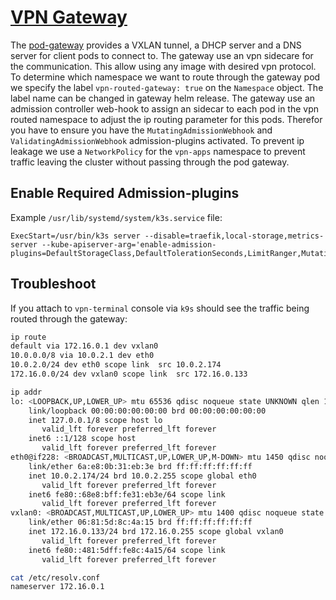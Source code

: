 # [VPN Gateway](https://github.com/angelnu/pod-gateway)

The [pod-gateway](https://github.com/angelnu/pod-gateway) provides a VXLAN tunnel, a DHCP server and a DNS server for client pods to connect to. The gateway use an vpn sidecare for the communication. This allow using any image with desired vpn protocol. To determine which namespace we want to route through the gateway pod we specify the label `vpn-routed-gateway: true` on the `Namespace` object. The label name can be changed in gateway helm release. The gateway use an admission controller web-hook to assign an sidecar to each pod in the vpn routed namespace to adjust the ip routing parameter for this pods. Therefor you have to ensure you have the `MutatingAdmissionWebhook` and `ValidatingAdmissionWebhook` admission-plugins activated. To prevent ip leakage we use a `NetworkPolicy` for the `vpn-apps` namespace to prevent traffic leaving the cluster without passing through the pod gateway.

## Enable Required Admission-plugins

Example `/usr/lib/systemd/system/k3s.service` file:

```
ExecStart=/usr/bin/k3s server --disable=traefik,local-storage,metrics-server --kube-apiserver-arg='enable-admission-plugins=DefaultStorageClass,DefaultTolerationSeconds,LimitRanger,MutatingAdmissionWebhook,NamespaceLifecycle,NodeRestriction,PersistentVolumeClaimResize,Priority,ResourceQuota,ServiceAccount,TaintNodesByCondition,ValidatingAdmissionWebhook'
```

## Troubleshoot

If you attach to `vpn-terminal` console via `k9s` should see the traffic being routed through the gateway:

```bash
ip route
default via 172.16.0.1 dev vxlan0
10.0.0.0/8 via 10.0.2.1 dev eth0
10.0.2.0/24 dev eth0 scope link  src 10.0.2.174
172.16.0.0/24 dev vxlan0 scope link  src 172.16.0.133
```

```bash
ip addr
lo: <LOOPBACK,UP,LOWER_UP> mtu 65536 qdisc noqueue state UNKNOWN qlen 1000
    link/loopback 00:00:00:00:00:00 brd 00:00:00:00:00:00
    inet 127.0.0.1/8 scope host lo
       valid_lft forever preferred_lft forever
    inet6 ::1/128 scope host
       valid_lft forever preferred_lft forever
eth0@if228: <BROADCAST,MULTICAST,UP,LOWER_UP,M-DOWN> mtu 1450 qdisc noqueue state UP
    link/ether 6a:e8:0b:31:eb:3e brd ff:ff:ff:ff:ff:ff
    inet 10.0.2.174/24 brd 10.0.2.255 scope global eth0
       valid_lft forever preferred_lft forever
    inet6 fe80::68e8:bff:fe31:eb3e/64 scope link
       valid_lft forever preferred_lft forever
vxlan0: <BROADCAST,MULTICAST,UP,LOWER_UP> mtu 1400 qdisc noqueue state UNKNOWN qlen 1000
    link/ether 06:81:5d:8c:4a:15 brd ff:ff:ff:ff:ff:ff
    inet 172.16.0.133/24 brd 172.16.0.255 scope global vxlan0
       valid_lft forever preferred_lft forever
    inet6 fe80::481:5dff:fe8c:4a15/64 scope link
       valid_lft forever preferred_lft forever
```

```bash
cat /etc/resolv.conf
nameserver 172.16.0.1
```
